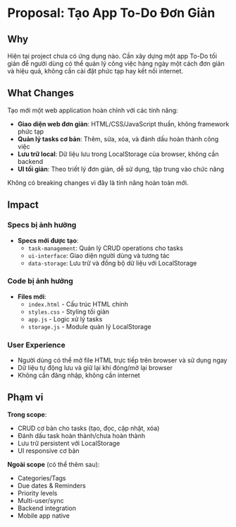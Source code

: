 # Proposal: Tạo App To-Do Đơn Giản

## Why

Hiện tại project chưa có ứng dụng nào. Cần xây dựng một app To-Do tối giản để người dùng có thể quản lý công việc hàng ngày một cách đơn giản và hiệu quả, không cần cài đặt phức tạp hay kết nối internet.

## What Changes

Tạo mới một web application hoàn chỉnh với các tính năng:

- **Giao diện web đơn giản**: HTML/CSS/JavaScript thuần, không framework phức tạp
- **Quản lý tasks cơ bản**: Thêm, sửa, xóa, và đánh dấu hoàn thành công việc
- **Lưu trữ local**: Dữ liệu lưu trong LocalStorage của browser, không cần backend
- **UI tối giản**: Theo triết lý đơn giản, dễ sử dụng, tập trung vào chức năng

Không có breaking changes vì đây là tính năng hoàn toàn mới.

## Impact

### Specs bị ảnh hưởng
- **Specs mới được tạo**:
  - `task-management`: Quản lý CRUD operations cho tasks
  - `ui-interface`: Giao diện người dùng và tương tác
  - `data-storage`: Lưu trữ và đồng bộ dữ liệu với LocalStorage

### Code bị ảnh hưởng
- **Files mới**:
  - `index.html` - Cấu trúc HTML chính
  - `styles.css` - Styling tối giản
  - `app.js` - Logic xử lý tasks
  - `storage.js` - Module quản lý LocalStorage

### User Experience
- Người dùng có thể mở file HTML trực tiếp trên browser và sử dụng ngay
- Dữ liệu tự động lưu và giữ lại khi đóng/mở lại browser
- Không cần đăng nhập, không cần internet

## Phạm vi

**Trong scope**:
- CRUD cơ bản cho tasks (tạo, đọc, cập nhật, xóa)
- Đánh dấu task hoàn thành/chưa hoàn thành
- Lưu trữ persistent với LocalStorage
- UI responsive cơ bản

**Ngoài scope** (có thể thêm sau):
- Categories/Tags
- Due dates & Reminders
- Priority levels
- Multi-user/sync
- Backend integration
- Mobile app native
